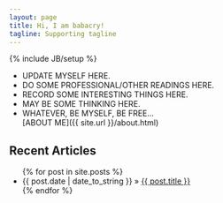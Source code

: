 ```yaml
---
layout: page 
title: Hi, I am babacry! 
tagline: Supporting tagline
---
```

{% include JB/setup %}
- UPDATE MYSELF HERE.  
- DO SOME PROFESSIONAL/OTHER READINGS HERE.   
- RECORD SOME INTERESTING THINGS HERE.  
- MAY BE SOME THINKING HERE.  
- WHATEVER, BE MYSELF, BE FREE...  
[ABOUT ME]({{ site.url }}/about.html)   

## Recent Articles  

<ul class="posts">
  {% for post in site.posts %}
    <li><span>{{ post.date | date_to_string }}</span> &raquo; <a href="{{ BASE_PATH }}{{ post.url }}">{{ post.title }}</a></li>
  {% endfor %}
</ul>


